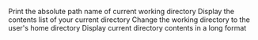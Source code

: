 Print the absolute path name of current working directory
Display the contents list of your current directory
Change the working directory to the user's home directory
Display current directory contents in a long format 
